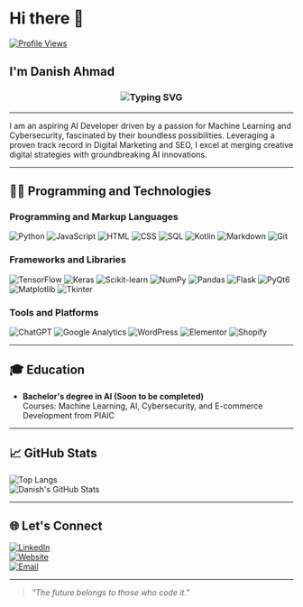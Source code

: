 # Hi there 👋  
[![Profile Views](https://komarev.com/ghpvc/?username=danish-ahmad-ai&color=blue)](https://github.com/danish-ahmad-ai)

## I'm Danish Ahmad

<div align="center">
  <h3>
    <img src="https://readme-typing-svg.herokuapp.com?font=Fira+Code&size=24&pause=1000&color=00FF7F&center=true&vCenter=true&width=600&lines=Top-Rated+Digital+Marketer+%26+SEO+Expert;Future-Ready+AI+Developer+%F0%9F%9A%80;Cybersecurity+Enthusiast++%26+ETH+in+Training%F0%9F%94%90;Let's+Code+%26+Create+the+Future." alt="Typing SVG" />
  </h3>
</div>

---

I am an aspiring AI Developer driven by a passion for Machine Learning and Cybersecurity, fascinated by their boundless possibilities. Leveraging a proven track record in Digital Marketing and SEO, I excel at merging creative digital strategies with groundbreaking AI innovations.

---

## 👨‍💻 Programming and Technologies

### **Programming and Markup Languages**  
![Python](https://img.shields.io/badge/-Python-3776AB?logo=python&logoColor=white&style=flat) ![JavaScript](https://img.shields.io/badge/-JavaScript-F7DF1E?logo=javascript&logoColor=black&style=flat) ![HTML](https://img.shields.io/badge/-HTML-E34F26?logo=html5&logoColor=white&style=flat) ![CSS](https://img.shields.io/badge/-CSS-1572B6?logo=css3&logoColor=white&style=flat) ![SQL](https://img.shields.io/badge/-SQL-4479A1?logo=mysql&logoColor=white&style=flat) ![Kotlin](https://img.shields.io/badge/-Kotlin-0095D5?logo=kotlin&logoColor=white&style=flat) ![Markdown](https://img.shields.io/badge/-Markdown-000000?logo=markdown&logoColor=white&style=flat) ![Git](https://img.shields.io/badge/-Git-F05032?logo=git&logoColor=white&style=flat)

### **Frameworks and Libraries**  
![TensorFlow](https://img.shields.io/badge/-TensorFlow-FF6F00?logo=tensorflow&logoColor=white&style=flat) ![Keras](https://img.shields.io/badge/-Keras-D00000?logo=keras&logoColor=white&style=flat) ![Scikit-learn](https://img.shields.io/badge/-Scikit--learn-F7931E?logo=scikit-learn&logoColor=white&style=flat) ![NumPy](https://img.shields.io/badge/-NumPy-013243?logo=numpy&logoColor=white&style=flat) ![Pandas](https://img.shields.io/badge/-Pandas-150458?logo=pandas&logoColor=white&style=flat) ![Flask](https://img.shields.io/badge/-Flask-000000?logo=flask&logoColor=white&style=flat) ![PyQt6](https://img.shields.io/badge/-PyQt6-41C7F5?logo=python&logoColor=white&style=flat) ![Matplotlib](https://img.shields.io/badge/-Matplotlib-11557C?logo=python&logoColor=white&style=flat) ![Tkinter](https://img.shields.io/badge/-Tkinter-FF6F61?logo=python&logoColor=white&style=flat)

### **Tools and Platforms**  
![ChatGPT](https://img.shields.io/badge/-ChatGPT-4E8DFF?logo=openai&logoColor=white&style=flat) ![Google Analytics](https://img.shields.io/badge/-Google%20Analytics-E37400?logo=google-analytics&logoColor=white&style=flat) ![WordPress](https://img.shields.io/badge/-WordPress-21759B?logo=wordpress&logoColor=white&style=flat) ![Elementor](https://img.shields.io/badge/-Elementor-92003B?logo=elementor&logoColor=white&style=flat) ![Shopify](https://img.shields.io/badge/-Shopify-7AB55C?logo=shopify&logoColor=white&style=flat)

---

## 🎓 Education  
- **Bachelor's degree in AI (Soon to be completed)**  
  Courses: Machine Learning, AI, Cybersecurity, and E-commerce Development from PIAIC  

---

## 📈 GitHub Stats  
![Top Langs](https://github-readme-stats.vercel.app/api/top-langs/?username=danish-ahmad-ai&layout=compact&theme=radical)  
![Danish's GitHub Stats](https://github-readme-stats.vercel.app/api?username=DanishAhmad&show_icons=true&theme=radical)

---

## 🌐 Let's Connect

[![LinkedIn](https://img.shields.io/badge/-LinkedIn-0A66C2?logo=linkedin&logoColor=white&style=flat-square)](http://www.linkedin.com/in/danish-ahmad-digital-marketer)  
[![Website](https://img.shields.io/badge/-Website-FF5722?logo=google-chrome&logoColor=white&style=flat-square)](https://danishahmad.xyz)  
[![Email](https://img.shields.io/badge/-Email-D14836?logo=gmail&logoColor=white&style=flat-square)](mailto:mrdanishkhb@gmail.com)

---

> *"The future belongs to those who code it."*

